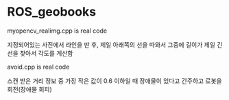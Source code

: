 # ROS_geobooks

myopencv_realimg.cpp is real code

지정되어있는 사진에서 라인을 딴 후,
제일 아래쪽의 선을 따와서 그중에 길이가 제일 긴 선을 찾아서
각도를 계산함

avoid.cpp is real code

스캔 받은 거리 정보 중 가장 작은 값이 0.6 이하일 때 장애물이 있다고 간주하고 로봇을 회전(장애물 회피)
